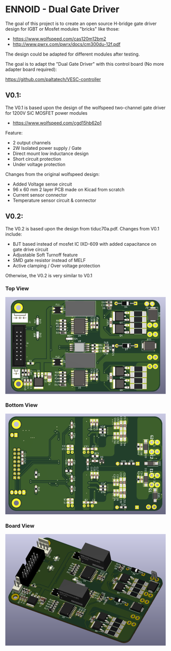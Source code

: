 # ENNOID - Dual Gate Driver

The goal of this project is to create an open source H-bridge gate driver design for IGBT or Mosfet modules "bricks" like those:

- https://www.wolfspeed.com/cas120m12bm2
- http://www.pwrx.com/pwrx/docs/cm300du-12f.pdf

The design could be adapted for different modules after testing.

The goal is to adapt the "Dual Gate Driver" with this control board (No more adapter board required):

https://github.com/paltatech/VESC-controller

## V0.1:

The V0.1 is based upon the design of the wolfspeed two-channel gate driver for 1200V SiC MOSFET power modules
- https://www.wolfspeed.com/cgd15hb62p1

Feature:

- 2 output channels
- 2W Isolated power supply / Gate
- Direct mount low inductance design
- Short circuit protection
- Under voltage protection


Changes from the original wolfspeed design:

- Added Voltage sense circuit
- 96 x 60 mm 2 layer PCB made on Kicad from scratch
- Current sensor connector
- Temperature sensor circuit & connector


## V0.2:

 The V0.2 is based upon the design from tiduc70a.pdf. Changes from V0.1 include:

- BJT based instead of mosfet IC IXD-609 with added capacitance on gate drive circuit
- Adjustable Soft Turnoff feature
- SMD gate resistor instead of MELF
- Active clamping / Over voltage protection

Otherwise, the V0.2 is very similar to V0.1

### Top View

![alt text](V0.2-IGBT/PIC/Top.png)

### Bottom View

![alt text](V0.2-IGBT/PIC/Bottom.png)

### Board View

![alt text](V0.2-IGBT/PIC/Angle.png)
